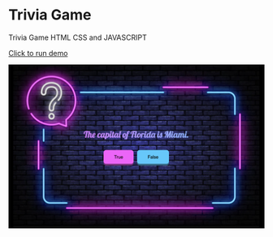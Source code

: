 # Trivia Game

Trivia Game HTML CSS and JAVASCRIPT

[Click to run demo](https://trivia-game-ef6c9.web.app)

![Trivia Game](./img/Screen%20Shot%202022-07-22%20at%2012.13.19%20AM.png)
